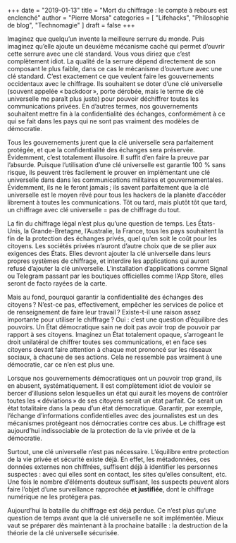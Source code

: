 +++
date        = "2019-01-13"
title       = "Mort du chiffrage : le compte à rebours est enclenché"
author      = "Pierre Morsa"
categories  = [ "Lifehacks", "Philosophie de blog", "Technomagie" ]
draft       = false
+++

Imaginez que quelqu’un invente la meilleure serrure du monde. Puis imaginez qu’elle ajoute un deuxième mécanisme caché qui permet d’ouvrir cette serrure avec une clé standard. Vous vous diriez que c’est complètement idiot. La qualité de la serrure dépend directement de son composant le plus faible, dans ce cas le mécanisme d’ouverture avec une clé standard. C’est exactement ce que veulent faire les gouvernements occidentaux avec le chiffrage. Ils souhaitent se doter d’une clé universelle (souvent appelée « backdoor », porte dérobée, mais le terme de clé universelle me paraît plus juste) pour pouvoir déchiffrer toutes les communications privées. En d’autres termes, nos gouvernements souhaitent mettre fin à la confidentialité des échanges, conformément à ce qui se fait dans les pays qui ne sont pas vraiment des modèles de démocratie.

Tous les gouvernements jurent que la clé universelle sera parfaitement protégée, et que la confidentialité des échanges sera préservée. Évidemment, c’est totalement illusoire. Il suffit d’en faire la preuve par l’absurde. Puisque l’utilisation d’une clé universelle est garantie 100 % sans risque, ils peuvent très facilement le prouver en implémentant une clé universelle dans dans les communications militaires et gouvernementales. Évidemment, ils ne le feront jamais ; ils savent parfaitement que la clé universelle est le moyen rêvé pour tous les hackers de la planète d’accéder librement à toutes les communications. Tôt ou tard, mais plutôt tôt que tard, un chiffrage avec clé universelle = pas de chiffrage du tout.

La fin du chiffrage légal n’est plus qu’une question de temps. Les États-Unis, la Grande-Bretagne, l’Australie, la France, tous les pays souhaitent la fin de la protection des échanges privés, quel qu’en soit le coût pour les citoyens. Les sociétés privées n’auront d’autre choix que de se plier aux exigences des États. Elles devront ajouter la clé universelle dans leurs propres systèmes de chiffrage, et interdire les applications qui auront refusé d’ajouter la clé universelle. L’installation d’applications comme Signal ou Telegram passant par les boutiques officielles comme l’App Store, elles seront de facto rayées de la carte.

Mais au fond, pourquoi garantir la confidentialité des échanges des citoyens ? N’est-ce pas, effectivement, empêcher les services de police et de renseignement de faire leur travail ? Existe-t-il une raison assez importante pour utiliser le chiffrage ? Oui : c’est une question d’équilibre des pouvoirs. Un État démocratique sain ne doit pas avoir trop de pouvoir par rapport à ses citoyens. Imaginez un État totalement opaque, s’arrogeant le droit unilatéral de chiffrer toutes ses communications, et en face ses citoyens devant faire attention à chaque mot prononcé sur les réseaux sociaux, à chacune de ses actions. Cela ne ressemble pas vraiment à une démocratie, car ce n’en est plus une.

Lorsque nos gouvernements démocratiques ont un pouvoir trop grand, ils en abusent, systématiquement. Il est complètement idiot de vouloir se bercer d’illusions selon lesquelles un état qui aurait les moyens de contrôler toutes les « déviations » de ses citoyens serait un état parfait. Ce serait un état totalitaire dans la peau d’un état démocratique. Garantir, par exemple, l’échange d’informations confidentielles avec des journalistes est un des mécanismes protégeant nos démocraties contre ces abus. Le chiffrage est aujourd’hui indissociable de la protection de la vie privée et de la démocratie.

Surtout, une clé universelle n’est pas nécessaire. L’équilibre entre protection de la vie privée et sécurité existe déjà. En effet, les métadonnées, ces données externes non chiffrées, suffisent déjà à identifier les personnes suspectes : avec qui elles sont en contact, les sites qu’elles consultent, etc. Une fois le nombre d’éléments douteux suffisant, les suspects peuvent alors faire l’objet d’une surveillance rapprochée **et justifiée**, dont le chiffrage numérique ne les protégera pas.

Aujourd’hui la bataille du chiffrage est déjà perdue. Ce n’est plus qu’une question de temps avant que la clé universelle ne soit implémentée. Mieux vaut se préparer dès maintenant à la prochaine bataille : la destruction de la théorie de la clé universelle sécurisée.
